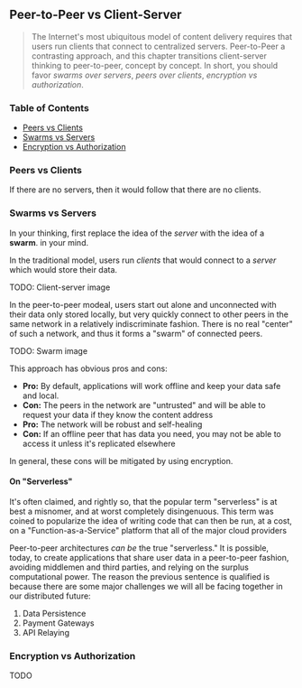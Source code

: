 ## Peer-to-Peer vs Client-Server

> The Internet's most ubiquitous model of content delivery requires that users run clients that connect to centralized servers. Peer-to-Peer a contrasting approach, and this chapter transitions client-server thinking to peer-to-peer, concept by concept. In short, you should favor _swarms over servers_, _peers over clients_, _encryption vs authorization_.

<div>
  <h3>Table of Contents</h3>
  
- [Peers vs Clients](#peers-vs-clients)
- [Swarms vs Servers](#swarms-vs-servers)
- [Encryption vs Authorization](#encryption-vs-authorization)

</div>

### Peers vs Clients

If there are no servers, then it would follow that there are no clients.

### Swarms vs Servers

In your thinking, first replace the idea of the _server_ with the idea of a **swarm**. in your mind.

In the traditional model, users run _clients_ that would connect to a _server_ which would store their data.

TODO: Client-server image

In the peer-to-peer modeal, users start out alone and unconnected with their data only stored locally, but very quickly connect to other peers in the same network in a relatively indiscriminate fashion. There is no real "center" of such a network, and thus it forms a "swarm" of connected peers.

TODO: Swarm image

This approach has obvious pros and cons:

- **Pro:** By default, applications will work offline and keep your data safe and local. 
- **Con:** The peers in the network are "untrusted" and will be able to request your data if they know the content address
- **Pro:** The network will be robust and self-healing
- **Con:** If an offline peer that has data you need, you may not be able to access it unless it's replicated elsewhere

In general, these cons will be mitigated by using encryption.

#### On "Serverless"

It's often claimed, and rightly so, that the popular term "serverless" is at best a misnomer, and at worst completely disingenuous. This term was coined to popularize the idea of writing code that can then be run, at a cost, on a "Function-as-a-Service" platform that all of the major cloud providers 

Peer-to-peer architectures _can be_ the true "serverless." It is possible, today, to create applications that share user data in a peer-to-peer fashion, avoiding middlemen and third parties, and relying on the surplus computational power. The reason the previous sentence is qualified is because there are some major challenges we will all be facing together in our distributed future:

1. Data Persistence
2. Payment Gateways
3. API Relaying

### Encryption vs Authorization

TODO
